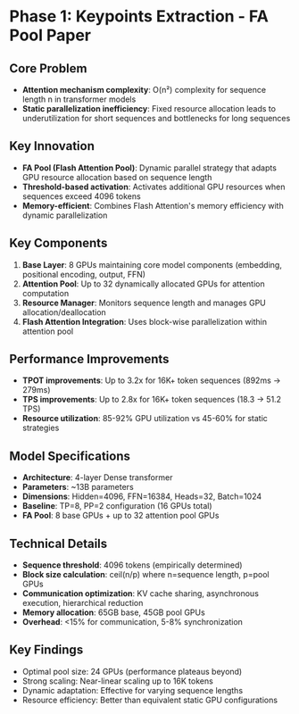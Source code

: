 # Phase 1: Keypoints Extraction - FA Pool Paper

## Core Problem
- **Attention mechanism complexity**: O(n²) complexity for sequence length n in transformer models
- **Static parallelization inefficiency**: Fixed resource allocation leads to underutilization for short sequences and bottlenecks for long sequences

## Key Innovation
- **FA Pool (Flash Attention Pool)**: Dynamic parallel strategy that adapts GPU resource allocation based on sequence length
- **Threshold-based activation**: Activates additional GPU resources when sequences exceed 4096 tokens
- **Memory-efficient**: Combines Flash Attention's memory efficiency with dynamic parallelization

## Key Components
1. **Base Layer**: 8 GPUs maintaining core model components (embedding, positional encoding, output, FFN)
2. **Attention Pool**: Up to 32 dynamically allocated GPUs for attention computation
3. **Resource Manager**: Monitors sequence length and manages GPU allocation/deallocation
4. **Flash Attention Integration**: Uses block-wise parallelization within attention pool

## Performance Improvements
- **TPOT improvements**: Up to 3.2x for 16K+ token sequences (892ms → 279ms)
- **TPS improvements**: Up to 2.8x for 16K+ token sequences (18.3 → 51.2 TPS)
- **Resource utilization**: 85-92% GPU utilization vs 45-60% for static strategies

## Model Specifications
- **Architecture**: 4-layer Dense transformer
- **Parameters**: ~13B parameters
- **Dimensions**: Hidden=4096, FFN=16384, Heads=32, Batch=1024
- **Baseline**: TP=8, PP=2 configuration (16 GPUs total)
- **FA Pool**: 8 base GPUs + up to 32 attention pool GPUs

## Technical Details
- **Sequence threshold**: 4096 tokens (empirically determined)
- **Block size calculation**: ceil(n/p) where n=sequence length, p=pool GPUs
- **Communication optimization**: KV cache sharing, asynchronous execution, hierarchical reduction
- **Memory allocation**: 65GB base, 45GB pool GPUs
- **Overhead**: <15% for communication, 5-8% synchronization

## Key Findings
- Optimal pool size: 24 GPUs (performance plateaus beyond)
- Strong scaling: Near-linear scaling up to 16K tokens
- Dynamic adaptation: Effective for varying sequence lengths
- Resource efficiency: Better than equivalent static GPU configurations